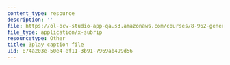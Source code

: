 ```yaml
---
content_type: resource
description: ''
file: https://ol-ocw-studio-app-qa.s3.amazonaws.com/courses/8-962-general-relativity-spring-2020/874a203e50e4ef113b917969ab499d56_uNWqE3LS1E.srt
file_type: application/x-subrip
resourcetype: Other
title: 3play caption file
uid: 874a203e-50e4-ef11-3b91-7969ab499d56
---
```

